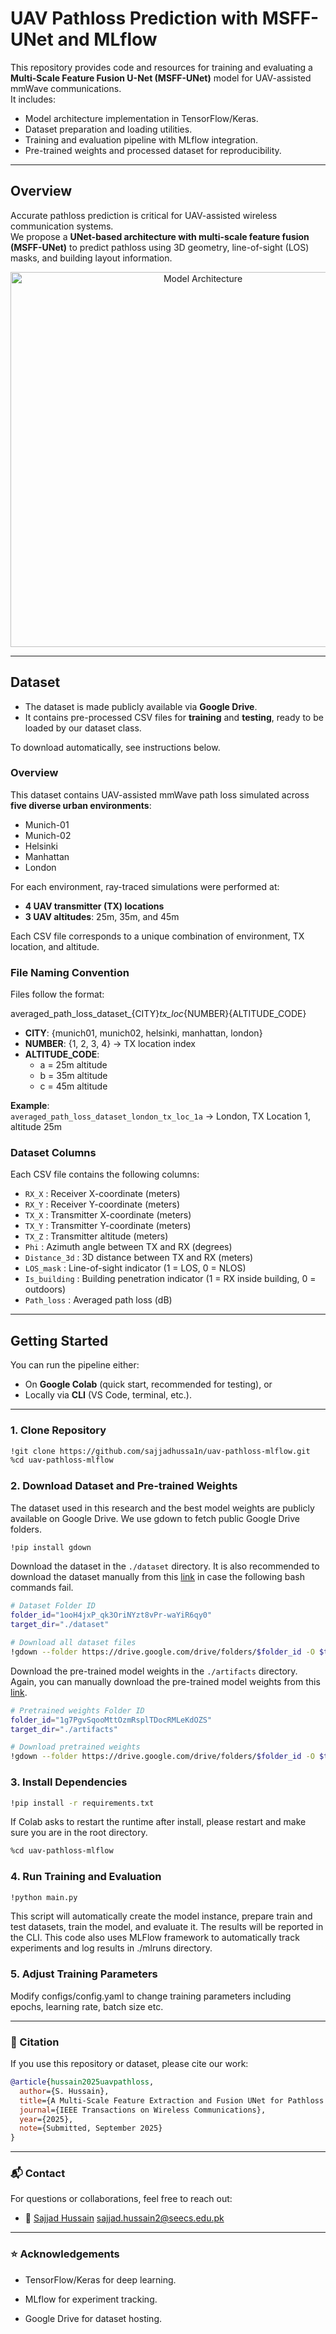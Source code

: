 # UAV Pathloss Prediction with MSFF-UNet and MLflow

This repository provides code and resources for training and evaluating a **Multi-Scale Feature Fusion U-Net (MSFF-UNet)** model for UAV-assisted mmWave communications.  
It includes:
- Model architecture implementation in TensorFlow/Keras.
- Dataset preparation and loading utilities.
- Training and evaluation pipeline with MLflow integration.
- Pre-trained weights and processed dataset for reproducibility.

---

## Overview

Accurate pathloss prediction is critical for UAV-assisted wireless communication systems.  
We propose a **UNet-based architecture with multi-scale feature fusion (MSFF-UNet)** to predict pathloss using 3D geometry, line-of-sight (LOS) masks, and building layout information.  

<p align="center">
  <img src="docs/architecture.png" alt="Model Architecture" width="600"/>
</p>

---

## Dataset

- The dataset is made publicly available via **Google Drive**.  
- It contains pre-processed CSV files for **training** and **testing**, ready to be loaded by our dataset class.  

To download automatically, see instructions below.  

### Overview
This dataset contains UAV-assisted mmWave path loss simulated across **five diverse urban environments**:
- Munich-01
- Munich-02
- Helsinki
- Manhattan
- London

For each environment, ray-traced simulations were performed at:
- **4 UAV transmitter (TX) locations**
- **3 UAV altitudes**: 25m, 35m, and 45m

Each CSV file corresponds to a unique combination of environment, TX location, and altitude.


### File Naming Convention
Files follow the format:

averaged_path_loss_dataset_{CITY}_tx_loc_{NUMBER}{ALTITUDE_CODE}


- **CITY**: {munich01, munich02, helsinki, manhattan, london}  
- **NUMBER**: {1, 2, 3, 4} → TX location index  
- **ALTITUDE_CODE**:  
  - a = 25m altitude  
  - b = 35m altitude  
  - c = 45m altitude  

**Example**:  
`averaged_path_loss_dataset_london_tx_loc_1a` → London, TX Location 1, altitude 25m


### Dataset Columns
Each CSV file contains the following columns:

- `RX_X` : Receiver X-coordinate (meters)  
- `RX_Y` : Receiver Y-coordinate (meters)  
- `TX_X` : Transmitter X-coordinate (meters)  
- `TX_Y` : Transmitter Y-coordinate (meters)  
- `TX_Z` : Transmitter altitude (meters)  
- `Phi` : Azimuth angle between TX and RX (degrees)  
- `Distance_3d` : 3D distance between TX and RX (meters)  
- `LOS_mask` : Line-of-sight indicator (1 = LOS, 0 = NLOS)  
- `Is_building` : Building penetration indicator (1 = RX inside building, 0 = outdoors)  
- `Path_loss` : Averaged path loss (dB)  


---


## Getting Started

You can run the pipeline either:
- On **Google Colab** (quick start, recommended for testing), or
- Locally via **CLI** (VS Code, terminal, etc.).

---

### 1. Clone Repository

```bash
!git clone https://github.com/sajjadhussa1n/uav-pathloss-mlflow.git
%cd uav-pathloss-mlflow
```
### 2. Download Dataset and Pre-trained Weights

The dataset used in this research and the best model weights are publicly available on Google Drive. We use gdown to fetch public Google Drive folders.

```bash
!pip install gdown
```

Download the dataset in the `./dataset` directory. It is also recommended to download the dataset manually from this [link](https://drive.google.com/drive/folders/1ooH4jxP_qk3OriNYzt8vPr-waYiR6qy0?usp=sharing) in case the following bash commands fail. 

```bash
# Dataset Folder ID
folder_id="1ooH4jxP_qk3OriNYzt8vPr-waYiR6qy0"
target_dir="./dataset"

# Download all dataset files
!gdown --folder https://drive.google.com/drive/folders/$folder_id -O $target_dir
```

Download the pre-trained model weights in the `./artifacts` directory. Again, you can manually download the pre-trained model weights from this [link](https://drive.google.com/drive/folders/1g7PgvSqooMttOzmRsplTDocRMLeKdOZS?usp=sharing).

```bash
# Pretrained weights Folder ID
folder_id="1g7PgvSqooMttOzmRsplTDocRMLeKdOZS"
target_dir="./artifacts"

# Download pretrained weights
!gdown --folder https://drive.google.com/drive/folders/$folder_id -O $target_dir
```

### 3. Install Dependencies

```bash
!pip install -r requirements.txt
```

If Colab asks to restart the runtime after install, please restart and make sure you are in the root directory.

```bash
%cd uav-pathloss-mlflow
```

### 4. Run Training and Evaluation

```bash
!python main.py
```
This script will automatically create the model instance, prepare train and test datasets, train the model, and evaluate it. The results will be reported in the CLI. This code also uses MLFlow framework to automatically track experiments and log results in ./mlruns directory. 

### 5. Adjust Training Parameters

Modify configs/config.yaml to change training parameters including epochs, learning rate, batch size etc.

---

### 📑 Citation 

If you use this repository or dataset, please cite our work:

```bibtex
@article{hussain2025uavpathloss,
  author={S. Hussain},
  title={A Multi-Scale Feature Extraction and Fusion UNet for Pathloss Prediction in UAV-Assisted mmWave Radio Networks},
  journal={IEEE Transactions on Wireless Communications},
  year={2025},
  note={Submitted, September 2025}
}
```
---

### 📬 Contact 

For questions or collaborations, feel free to reach out:

- 📧 [Sajjad Hussain](https://github.com/sajjadhussa1n) sajjad.hussain2@seecs.edu.pk

---

### ⭐ Acknowledgements 

- TensorFlow/Keras for deep learning.

- MLflow for experiment tracking.

- Google Drive for dataset hosting.


